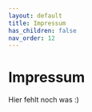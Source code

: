 ```yaml
---
layout: default
title: Impressum
has_children: false
nav_order: 12
---
```


# Impressum
Hier fehlt noch was :)
